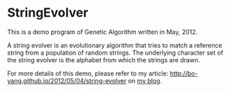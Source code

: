 StringEvolver
=============

This is a demo program of Genetic Algorithm written in May, 2012.

A string evolver is an evolutionary algorithm that tries to match a reference string from a population of random strings. The underlying character set of the string evolver is the alphabet from which the strings are drawn.

For more details of this demo, please refer to my article: http://bo-yang.github.io/2012/05/04/string-evolver on [my blog](http://bo-yang.github.io).
